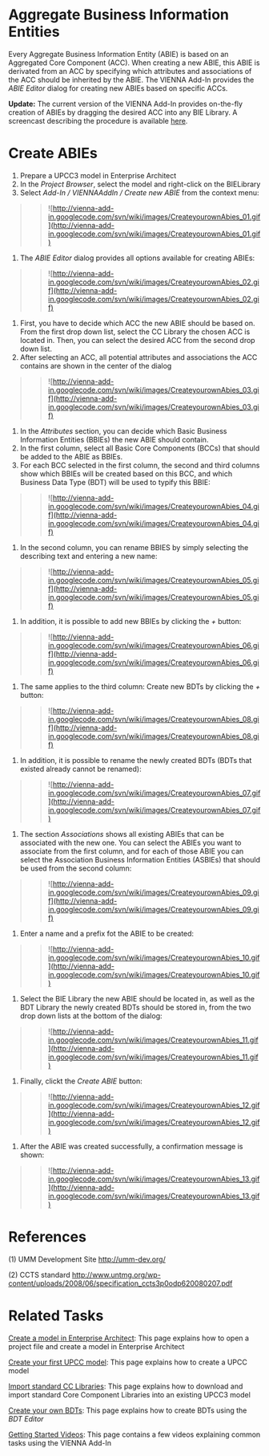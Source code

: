 # Aggregate Business Information Entities #

Every Aggregate Business Information Entity (ABIE) is based on an Aggregated Core Component (ACC). When creating a new ABIE, this ABIE is derivated from an ACC by specifying which attributes and associations of the ACC should be inherited by the ABIE. The VIENNA Add-In provides the _ABIE Editor_ dialog for creating new ABIEs based on specific ACCs.

**Update:** The current version of the VIENNA Add-In provides on-the-fly creation of ABIEs by dragging the desired ACC into any BIE Library. A screencast describing the procedure is available [here](HowToCreateNewAbieAlternativeVideo.md).

# Create ABIEs #

  1. Prepare a UPCC3 model in Enterprise Architect
  1. In the _Project Browser_, select the model and right-click on the BIELibrary
  1. Select _Add-In / VIENNAAddIn / Create new ABIE_ from the context menu:
> > ![http://vienna-add-in.googlecode.com/svn/wiki/images/CreateyourownAbies_01.gif](http://vienna-add-in.googlecode.com/svn/wiki/images/CreateyourownAbies_01.gif)
  1. The _ABIE Editor_ dialog provides all options available for creating ABIEs:
> > ![http://vienna-add-in.googlecode.com/svn/wiki/images/CreateyourownAbies_02.gif](http://vienna-add-in.googlecode.com/svn/wiki/images/CreateyourownAbies_02.gif)
  1. First, you have to decide which ACC the new ABIE should be based on. From the first drop down list, select the CC Library the chosen ACC is located in. Then, you can select the desired ACC from the second drop down list.
  1. After selecting an ACC, all potential attributes and associations the ACC contains are shown in the center of the dialog
> > ![http://vienna-add-in.googlecode.com/svn/wiki/images/CreateyourownAbies_03.gif](http://vienna-add-in.googlecode.com/svn/wiki/images/CreateyourownAbies_03.gif)
  1. In the _Attributes_ section, you can decide which Basic Business Information Entities (BBIEs) the new ABIE should contain.
  1. In the first column, select all Basic Core Components (BCCs) that should be added to the ABIE as BBIEs.
  1. For each BCC selected in the first column, the second and third columns show which  BBIEs will be created based on this BCC, and which Business Data Type (BDT) will be used to typify this BBIE:
> > ![http://vienna-add-in.googlecode.com/svn/wiki/images/CreateyourownAbies_04.gif](http://vienna-add-in.googlecode.com/svn/wiki/images/CreateyourownAbies_04.gif)
  1. In the second column, you can rename BBIES by simply selecting the describing text and entering a new name:
> > ![http://vienna-add-in.googlecode.com/svn/wiki/images/CreateyourownAbies_05.gif](http://vienna-add-in.googlecode.com/svn/wiki/images/CreateyourownAbies_05.gif)
  1. In addition, it is possible to add new BBIEs by clicking the _+_ button:
> > ![http://vienna-add-in.googlecode.com/svn/wiki/images/CreateyourownAbies_06.gif](http://vienna-add-in.googlecode.com/svn/wiki/images/CreateyourownAbies_06.gif)
  1. The same applies to the third column: Create new BDTs by clicking the _+_ button:
> > ![http://vienna-add-in.googlecode.com/svn/wiki/images/CreateyourownAbies_08.gif](http://vienna-add-in.googlecode.com/svn/wiki/images/CreateyourownAbies_08.gif)
  1. In addition, it is possible to rename the newly created BDTs (BDTs that existed already cannot be renamed):
> > ![http://vienna-add-in.googlecode.com/svn/wiki/images/CreateyourownAbies_07.gif](http://vienna-add-in.googlecode.com/svn/wiki/images/CreateyourownAbies_07.gif)
  1. The section _Associations_ shows all existing ABIEs that can be associated with the new one. You can select the ABIEs you want to associate from the first column, and for each of those ABIE you can select the Association Business Information Entities (ASBIEs) that should be used from the second column:
> > ![http://vienna-add-in.googlecode.com/svn/wiki/images/CreateyourownAbies_09.gif](http://vienna-add-in.googlecode.com/svn/wiki/images/CreateyourownAbies_09.gif)
  1. Enter a name and a prefix fot the ABIE to be created:
> > ![http://vienna-add-in.googlecode.com/svn/wiki/images/CreateyourownAbies_10.gif](http://vienna-add-in.googlecode.com/svn/wiki/images/CreateyourownAbies_10.gif)
  1. Select the BIE Library the new ABIE should be located in, as well as the BDT Library the newly created BDTs should be stored in, from the two drop down lists at the bottom of the dialog:
> > ![http://vienna-add-in.googlecode.com/svn/wiki/images/CreateyourownAbies_11.gif](http://vienna-add-in.googlecode.com/svn/wiki/images/CreateyourownAbies_11.gif)
  1. Finally, clickt the _Create ABIE_ button:
> > ![http://vienna-add-in.googlecode.com/svn/wiki/images/CreateyourownAbies_12.gif](http://vienna-add-in.googlecode.com/svn/wiki/images/CreateyourownAbies_12.gif)
  1. After the ABIE was created successfully, a confirmation message is shown:
> > ![http://vienna-add-in.googlecode.com/svn/wiki/images/CreateyourownAbies_13.gif](http://vienna-add-in.googlecode.com/svn/wiki/images/CreateyourownAbies_13.gif)


# References #
(1) UMM Development Site http://umm-dev.org/

(2) CCTS standard http://www.untmg.org/wp-content/uploads/2008/06/specification_ccts3p0odp620080207.pdf

# Related Tasks #
[Create a model in Enterprise Architect](CreateaModelinEA.md): This page explains how to open a project file and create a model in Enterprise Architect

[Create your first UPCC model](CreateaUpccModel.md): This page explains how to create a UPCC model

[Import standard CC Libraries](ImportStandardCCLibraries.md): This page explains how to download and import standard Core Component Libraries into an existing UPCC3 model

[Create your own BDTs](CreateyourownBdts.md): This page explains how to create BDTs using the _BDT Editor_

[Getting Started Videos](GettingStartedVideos.md): This page contains a few videos explaining common tasks using the VIENNA Add-In